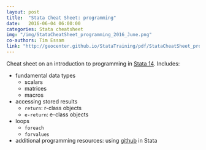 ```yaml
---
layout: post
title:  "Stata Cheat Sheet: programming"
date:   2016-06-04 06:00:00
categories: Stata cheatsheet
img: "/img/StataCheatSheet_programming_2016_June.png"
co-authors: Tim Essam
link: "http://geocenter.github.io/StataTraining/pdf/StataCheatSheet_programming_2016_June.pdf"
---
```


Cheat sheet on an introduction to programming in [Stata 14](http://www.stata.com).  Includes:

* fundamental data types
  * scalars
  * matrices
  * macros
* accessing stored results
  * `return`: r-class objects
  * `e-return`: e-class objects
* loops
  * `foreach`
  * `forvalues`
* additional programming resources: using [github](http://github.com) in Stata
